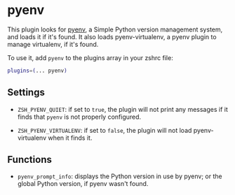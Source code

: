 # pyenv

This plugin looks for [pyenv](https://github.com/pyenv/pyenv), a Simple Python version management system, and loads it
if it's found. It also loads pyenv-virtualenv, a pyenv plugin to manage virtualenv, if it's found.

To use it, add `pyenv` to the plugins array in your zshrc file:

```zsh
plugins=(... pyenv)
```

## Settings

- `ZSH_PYENV_QUIET`: if set to `true`, the plugin will not print any messages if it finds that `pyenv` is not properly
  configured.

- `ZSH_PYENV_VIRTUALENV`: if set to `false`, the plugin will not load pyenv-virtualenv when it finds it.

## Functions

- `pyenv_prompt_info`: displays the Python version in use by pyenv; or the global Python version, if pyenv wasn't found.
